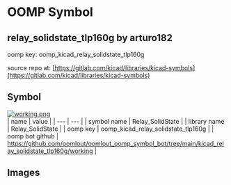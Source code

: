 # OOMP Symbol  
## relay_solidstate_tlp160g  by arturo182  
  
oomp key: oomp_kicad_relay_solidstate_tlp160g  
  
source repo at: [https://gitlab.com/kicad/libraries/kicad-symbols](https://gitlab.com/kicad/libraries/kicad-symbols)  
## Symbol  
  
[![working.png](working_600.png)](working.png)  
| name | value | 
| --- | --- | 
| symbol name | Relay_SolidState | 
| library name | Relay_SolidState | 
| oomp key | oomp_kicad_relay_solidstate_tlp160g | 
| oomp bot github | https://github.com/oomlout/oomlout_oomp_symbol_bot/tree/main/kicad_relay_solidstate_tlp160g/working | 
## Images  

